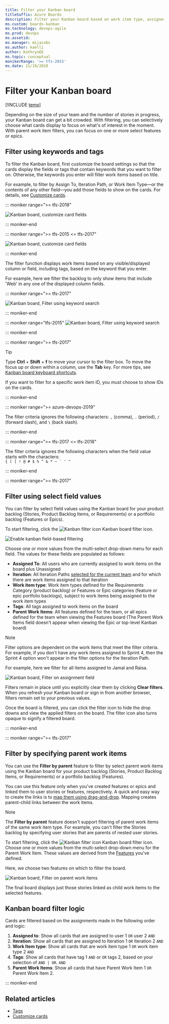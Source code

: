 ```yaml
---
title: Filter your Kanban board
titleSuffix: Azure Boards
description: Filter your Kanban board based on work item type, assigned to, iteration or sprint, tags, or parent work items
ms.custom: boards-kanban
ms.technology: devops-agile
ms.prod: devops
ms.assetid:
ms.manager: mijacobs
ms.author: kaelli
author: KathrynEE
ms.topic: conceptual
monikerRange: '>= tfs-2015'
ms.date: 11/19/2018
---
```


# Filter your Kanban board

[!INCLUDE [temp](../_shared/version-vsts-tfs-2015-on.md)]


<a id="filter"></a>

Depending on the size of your team and the number of stories in progress, your Kanban board can get a bit crowded. With filtering, you can selectively choose what cards display to focus on what's of interest in the moment. With parent work item filters, you can focus on one or more select features or epics.


<a id="text-filter"></a>

## Filter using keywords and tags

To filter the Kanban board, first customize the board settings so that the cards display the fields or tags that contain keywords that you want to filter on. Otherwise, the keywords you enter will filter work items based on title.

For example, to filter by Assign To, Iteration Path, or Work Item Type&mdash;or the contents of any other field&mdash;you add those fields to show on the cards. For details, see [Customize cards](../../boards/boards/customize-cards.md).

::: moniker range=">= tfs-2018"

![Kanban board, customize card fields](_img/filter/filter-kb-card-field-settings-ts.png)

::: moniker-end

::: moniker range=">= tfs-2015 <= tfs-2017"

![Kanban board, customize card fields](_img/filter-kb-card-field-settings.png)

::: moniker-end

The filter function displays work items based on any visible/displayed column or field, including tags, based on the keyword that you enter.

For example, here we filter the backlog to only show items that include 'Web' in any one of the displayed column fields.

::: moniker range=">= tfs-2017"

![Kanban board, Filter using keyword search](../boards/_img/filter/filter-options-web.png)

::: moniker-end

::: moniker range="tfs-2015"
![Kanban board, Filter using keyword search](../boards/_img/filter-kb-filter-text-web.png)

::: moniker-end

::: moniker range=">= tfs-2017"

> [!TIP]
> Type **Ctrl** + **Shift** + **f** to move your cursor to the filter box. To move the focus up or down within a column, use the **Tab** key.
> For more tips, see [Kanban board keyboard shortcuts](kanban-board-keyboard-shortcuts.md).

If you want to filter for a specific work item ID, you must choose to show IDs on the cards.

::: moniker-end

::: moniker range=">= azure-devops-2019"

The filter criteria ignores the following characters: `,` (comma), `.` (period), `/` (forward slash), and `\` (back slash).

::: moniker-end

::: moniker range=">= tfs-2017 <= tfs-2018"

The filter criteria ignores the following characters when the field value starts with the characters:<br/>
```{ ( [ ! @ # $ % ^ & * ~ ` ' "```

::: moniker-end

::: moniker range=">= tfs-2017"

<a id="field-filter"></a>

## Filter using select field values

You can filter by select field values using the Kanban board for your product backlog (Stories, Product Backlog Items, or Requirements) or a portfolio backlog (Features or Epics).

To start filtering, click the ![Kanban filter icon](../_img/icons/kanban-filter-icon.png) Kanban board filter icon.

![Enable kanban field-based filtering](_img/filter/filter-kb-choose-filter.png)

Choose one or more values from the multi-select drop-down menu for each field. The values for these fields are populated as follows:

- **Assigned To**: All users who are currently assigned to work items on the board plus Unassigned
- **Iteration**: All Iteration Paths [selected for the current team](../sprints/define-sprints.md) and for which there are work items assigned to that iteration 
- **Work item type**: Work item types defined for the Requirements Category (product backlog) or Features or Epic categories (feature or epic portfolio backlogs), subject to work items being assigned to the work item types
- **Tags**: All tags assigned to work items on the board
- **Parent Work Items**: All features defined for the team, or all epics defined for the team when viewing the Features board (The Parent Work Items field doesn't appear when viewing the Epic or top-level Kanban board)

> [!NOTE]   
> Filter options are dependent on the work items that meet the filter criteria. For example, if you don't have any work items assigned to Sprint 4, then the Sprint 4 option won't appear in the filter options for the Iteration Path.  

For example, here we filter for all items assigned to Jamal and Raisa.

![Kanban board, Filter on assignment field](../boards/_img/filter-kb-filters-chosen.png)

Filters remain in place until you explicitly clear them by clicking **Clear filters**. When you refresh your Kanban board or sign in from another browser, filters remain set to your previous values.

Once the board is filtered, you can click the filter icon to hide the drop downs and view the applied filters on the board. The filter icon also turns opaque to signify a filtered board.

::: moniker-end

::: moniker range=">= tfs-2017"
<a id="parent-filter"></a>

## Filter by specifying parent work items

You can use the **Filter by parent** feature to filter by select parent work items using the Kanban board for your product backlog (Stories, Product Backlog Items, or Requirements) or a portfolio backlog (Features).

You can use this feature only when you've created features or epics and linked them to user stories or features, respectively. A quick and easy way to create the links is to [map them using drag-and-drop](../backlogs/organize-backlog.md). Mapping creates parent-child links between the work items.

> [!NOTE]
> The **Filter by parent**  feature doesn't support filtering of parent work items of the same work item type. For example, you can't filter the Stories backlog by specifying user stories that are parents of nested user stories.

To start filtering, click the ![Kanban filter icon](../_img/icons/kanban-filter-icon.png) Kanban board filter icon. Choose one or more values from the multi-select drop-down menu for the Parent Work Item. These values are derived from the [Features](kanban-epics-features-stories.md) you've defined.

Here, we choose two features on which to filter the board.

![Kanban board, Filter on parent work items](_img/filter-kb-choose-parent-work-items.png)

The final board displays just those stories linked as child work items to the selected features.

<a id="filter-logic"></a>

## Kanban board filter logic

Cards are filtered based on the assignments made in the following order and logic:

1. **Assigned to**:  Show all cards that are assigned to user 1 ```OR``` user 2
	```AND```
2. **Iteration**: Show all cards that are assigned to Iteration 1 ```OR```  Iteration 2
	```AND```
3. **Work Item type**: Show all cards that are work item type 1 ```OR``` work item type 2
	```AND```
4.	**Tags**: Show all cards that have tag 1 ```AND``` or ```OR``` tags 2, based on your selection of ```AND | OR```.
	```AND```
5.	**Parent Work Items**: Show all cards that have Parent Work Item 1 ```OR``` Parent Work Item 2.

::: moniker-end

## Related articles

- [Tags](../queries/add-tags-to-work-items.md)
- [Customize cards](../../boards/boards/customize-cards.md)
